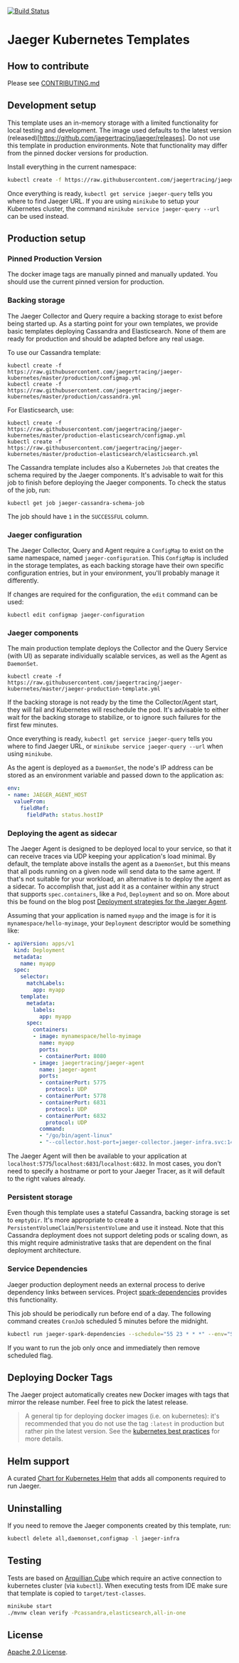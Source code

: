 [![Build Status][ci-img]][ci]

# Jaeger Kubernetes Templates

## How to contribute

Please see [CONTRIBUTING.md](https://github.com/jaegertracing/jaeger-kubernetes/blob/master/CONTRIBUTING.md)

## Development setup
This template uses an in-memory storage with a limited functionality for local testing and development. The image used defaults to the latest version (released)[https://github.com/jaegertracing/jaeger/releases].
Do not use this template in production environments. Note that functionality may differ from the pinned docker versions for production. 

Install everything in the current namespace:
```bash
kubectl create -f https://raw.githubusercontent.com/jaegertracing/jaeger-kubernetes/master/all-in-one/jaeger-all-in-one-template.yml
```

Once everything is ready, `kubectl get service jaeger-query` tells you where to find Jaeger URL.
If you are using `minikube` to setup your Kubernetes cluster, the command `minikube service jaeger-query --url`
can be used instead.

## Production setup

### Pinned Production Version
The docker image tags are manually pinned and manually updated. You should use the current pinned version for production. 

### Backing storage

The Jaeger Collector and Query require a backing storage to exist before being started up. As a starting point for your own 
templates, we provide basic templates deploying Cassandra and Elasticsearch. None of them are ready for production and should
be adapted before any real usage.

To use our Cassandra template:

    kubectl create -f https://raw.githubusercontent.com/jaegertracing/jaeger-kubernetes/master/production/configmap.yml
    kubectl create -f https://raw.githubusercontent.com/jaegertracing/jaeger-kubernetes/master/production/cassandra.yml

For Elasticsearch, use:

    kubectl create -f https://raw.githubusercontent.com/jaegertracing/jaeger-kubernetes/master/production-elasticsearch/configmap.yml
    kubectl create -f https://raw.githubusercontent.com/jaegertracing/jaeger-kubernetes/master/production-elasticsearch/elasticsearch.yml

The Cassandra template includes also a Kubernetes `Job` that creates the schema required by the Jaeger components. It's advisable
to wait for this job to finish before deploying the Jaeger components. To check the status of the job, run:

    kubectl get job jaeger-cassandra-schema-job

The job should have `1` in the `SUCCESSFUL` column.

### Jaeger configuration

The Jaeger Collector, Query and Agent require a `ConfigMap` to exist on the same namespace, named `jaeger-configuration`.
This `ConfigMap` is included in the storage templates, as each backing storage have their own specific configuration entries,
but in your environment, you'll probably manage it differently.

If changes are required for the configuration, the `edit` command can be used:

    kubectl edit configmap jaeger-configuration

### Jaeger components

The main production template deploys the Collector and the Query Service (with UI) as separate individually scalable services,
as well as the Agent as `DaemonSet`.

    kubectl create -f https://raw.githubusercontent.com/jaegertracing/jaeger-kubernetes/master/jaeger-production-template.yml

If the backing storage is not ready by the time the Collector/Agent start, they will fail and Kubernetes will reschedule the
pod. It's advisable to either wait for the backing storage to stabilize, or to ignore such failures for the first few minutes.

Once everything is ready, `kubectl get service jaeger-query` tells you where to find Jaeger URL, or 
`minikube service jaeger-query --url` when using `minikube`.

As the agent is deployed as a `DaemonSet`, the node's IP address can be stored as an environment variable and passed down
to the application as:

```yaml
env:
- name: JAEGER_AGENT_HOST
  valueFrom:
    fieldRef:
      fieldPath: status.hostIP
```

### Deploying the agent as sidecar
The Jaeger Agent is designed to be deployed local to your service, so that it can receive traces via UDP keeping your
application's load minimal. By default, the template above installs the agent as a `DaemonSet`, but this means that all
pods running on a given node will send data to the same agent. If that's not suitable for your workload, an alternative
is to deploy the agent as a sidecar. To accomplish that, just add it as a container within any struct that supports 
`spec.containers`, like a `Pod`, `Deployment` and so on. More about this be found on the blog post 
[Deployment strategies for the Jaeger Agent](https://medium.com/jaegertracing/deployment-strategies-for-the-jaeger-agent-1d6f91796d09).

Assuming that your application is named `myapp` and the image is for it is `mynamespace/hello-myimage`, your
`Deployment` descriptor would be something like:

```yaml
- apiVersion: apps/v1
  kind: Deployment
  metadata:
    name: myapp
  spec:
    selector:
      matchLabels:
        app: myapp
    template:
      metadata:
        labels:
          app: myapp
      spec:
        containers:
        - image: mynamespace/hello-myimage
          name: myapp
          ports:
          - containerPort: 8080
        - image: jaegertracing/jaeger-agent
          name: jaeger-agent
          ports:
          - containerPort: 5775
            protocol: UDP
          - containerPort: 5778
          - containerPort: 6831
            protocol: UDP
          - containerPort: 6832
            protocol: UDP
          command:
          - "/go/bin/agent-linux"
          - "--collector.host-port=jaeger-collector.jaeger-infra.svc:14267"
```

The Jaeger Agent will then be available to your application at `localhost:5775`/`localhost:6831`/`localhost:6832`.
In most cases, you don't need to specify a hostname or port to your Jaeger Tracer, as it will default to the right
values already.

### Persistent storage
Even though this template uses a stateful Cassandra, backing storage is set to `emptyDir`. It's more
appropriate to create a `PersistentVolumeClaim`/`PersistentVolume` and use it instead. Note that this
Cassandra deployment does not support deleting pods or scaling down, as this might require
administrative tasks that are dependent on the final deployment architecture.

### Service Dependencies
Jaeger production deployment needs an external process to derive dependency links between
services. Project [spark-dependencies](https://github.com/jaegertracing/spark-dependencies) provides
this functionality.

This job should be periodically run before end of a day. The following command creates `CronJob`
scheduled 5 minutes before the midnight.

```bash
kubectl run jaeger-spark-dependencies --schedule="55 23 * * *" --env="STORAGE=cassandra" --env="CASSANDRA_CONTACT_POINTS=cassandra:9042"  --restart=Never --image=jaegertracing/spark-dependencies
```

If you want to run the job only once and immediately then remove scheduled flag.

## Deploying Docker Tags
The Jaeger project automatically creates new Docker images with tags that mirror the release number. Feel free to pick the latest release. 
> A general tip for deploying docker images (i.e. on kubernetes): it's recommended that you do not use the tag `:latest` in production but rather pin the latest version. See the [kubernetes best practices](https://kubernetes.io/docs/concepts/configuration/overview/#container-images) for more details.

## Helm support
A curated [Chart for Kubernetes Helm](https://github.com/kubernetes/charts/tree/master/incubator/jaeger) that adds all components required to run Jaeger.

## Uninstalling
If you need to remove the Jaeger components created by this template, run:

```bash
kubectl delete all,daemonset,configmap -l jaeger-infra
```

## Testing
Tests are based on [Arquillian Cube](http://arquillian.org/arquillian-cube/) which require an active connection to
kubernetes cluster (via `kubectl`). When executing tests from IDE make sure that template is copied to
`target/test-classes`.

```bash
minikube start
./mvnw clean verify -Pcassandra,elasticsearch,all-in-one
```

## License
  
[Apache 2.0 License](./LICENSE).


   [ci-img]: https://travis-ci.org/jaegertracing/jaeger-kubernetes.svg?branch=master
   [ci]: https://travis-ci.org/jaegertracing/jaeger-kubernetes
